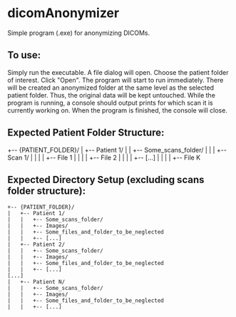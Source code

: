 # dicomAnonymizer
Simple program (.exe) for anonymizing DICOMs.

## To use:
Simply run the executable. A file dialog will open. Choose the patient folder of interest. Click "Open". The program will start to run immediately. There will be created an anonymized folder at the same level as the selected patient folder. Thus, the original data will be kept untouched. While the program is running, a console should output prints for which scan it is currently working on. When the program is finished, the console will close.

## Expected Patient Folder Structure:
+-- {PATIENT_FOLDER}/
|   +-- Patient 1/
|   |   +-- Some_scans_folder/
|   |   |   +-- Scan 1/
|   |   |   |   +-- File 1
|   |   |   |   +-- File 2
|   |   |   |   +-- [...]
|   |   |   |   +-- File K

## Expected Directory Setup (excluding scans folder structure):
```
+-- {PATIENT_FOLDER}/
|   +-- Patient 1/
|   |   +-- Some_scans_folder/
|   |   +-- Images/
|   |   +-- Some_files_and_folder_to_be_neglected
|   |   +-- [...]
|   +-- Patient 2/
|   |   +-- Some_scans_folder/
|   |   +-- Images/
|   |   +-- Some_files_and_folder_to_be_neglected
|   |   +-- [...]
[...]
|   +-- Patient N/
|   |   +-- Some_scans_folder/
|   |   +-- Images/
|   |   +-- Some_files_and_folder_to_be_neglected
|   |   +-- [...]
``` 
